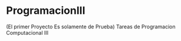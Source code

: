 # ProgramacionIII
(El primer Proyecto Es solamente de Prueba)
Tareas de  Programacion Computacional III
